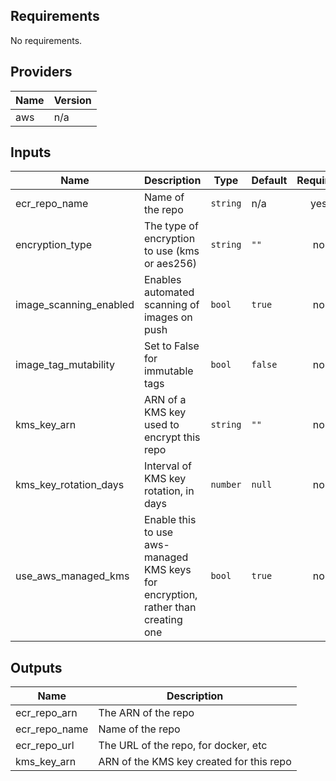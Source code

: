 ## Requirements

No requirements.

## Providers

| Name | Version |
|------|---------|
| aws | n/a |

## Inputs

| Name | Description | Type | Default | Required |
|------|-------------|------|---------|:--------:|
| ecr\_repo\_name | Name of the repo | `string` | n/a | yes |
| encryption\_type | The type of encryption to use (kms or aes256) | `string` | `""` | no |
| image\_scanning\_enabled | Enables automated scanning of images on push | `bool` | `true` | no |
| image\_tag\_mutability | Set to False for immutable tags | `bool` | `false` | no |
| kms\_key\_arn | ARN of a KMS key used to encrypt this repo | `string` | `""` | no |
| kms\_key\_rotation\_days | Interval of KMS key rotation, in days | `number` | `null` | no |
| use\_aws\_managed\_kms | Enable this to use aws-managed KMS keys for encryption, rather than creating one | `bool` | `true` | no |

## Outputs

| Name | Description |
|------|-------------|
| ecr\_repo\_arn | The ARN of the repo |
| ecr\_repo\_name | Name of the repo |
| ecr\_repo\_url | The URL of the repo, for docker, etc |
| kms\_key\_arn | ARN of the KMS key created for this repo |

